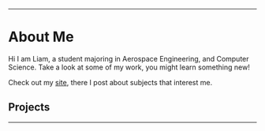 ---
# About Me
Hi I am Liam, a student majoring in Aerospace Engineering, and Computer Science. Take a look at some of my work, you might learn something new!

Check out my [site](), there I post about subjects that interest me.

## Projects

---